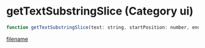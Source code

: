 # getTextSubstringSlice (Category ui)

```js
function getTextSubstringSlice(text: string, startPosition: number, endPosition: number): string
```

[filename](getTextSubstringSlice_m.md ':include')